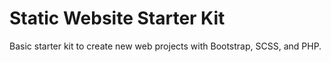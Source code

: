 # Static Website Starter Kit
Basic starter kit to create new web projects with Bootstrap, SCSS, and PHP.